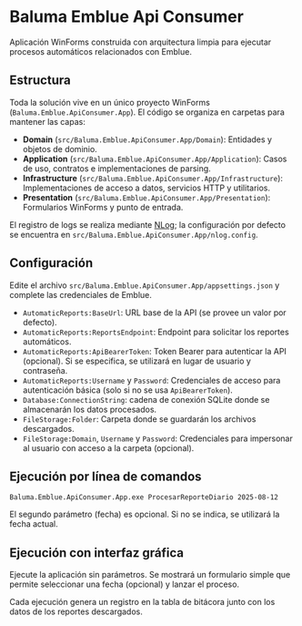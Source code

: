 # Baluma Emblue Api Consumer

Aplicación WinForms construida con arquitectura limpia para ejecutar procesos automáticos relacionados con Emblue.

## Estructura

Toda la solución vive en un único proyecto WinForms (`Baluma.Emblue.ApiConsumer.App`). El código se organiza en carpetas para mantener las capas:

- **Domain** (`src/Baluma.Emblue.ApiConsumer.App/Domain`): Entidades y objetos de dominio.
- **Application** (`src/Baluma.Emblue.ApiConsumer.App/Application`): Casos de uso, contratos e implementaciones de parsing.
- **Infrastructure** (`src/Baluma.Emblue.ApiConsumer.App/Infrastructure`): Implementaciones de acceso a datos, servicios HTTP y utilitarios.
- **Presentation** (`src/Baluma.Emblue.ApiConsumer.App/Presentation`): Formularios WinForms y punto de entrada.

El registro de logs se realiza mediante [NLog](https://nlog-project.org/); la configuración por defecto se encuentra en `src/Baluma.Emblue.ApiConsumer.App/nlog.config`.

## Configuración

Edite el archivo `src/Baluma.Emblue.ApiConsumer.App/appsettings.json` y complete las credenciales de Emblue.

- `AutomaticReports:BaseUrl`: URL base de la API (se provee un valor por defecto).
- `AutomaticReports:ReportsEndpoint`: Endpoint para solicitar los reportes automáticos.
- `AutomaticReports:ApiBearerToken`: Token Bearer para autenticar la API (opcional). Si se especifica, se utilizará en lugar de usuario y contraseña.
- `AutomaticReports:Username` y `Password`: Credenciales de acceso para autenticación básica (solo si no se usa `ApiBearerToken`).
- `Database:ConnectionString`: cadena de conexión SQLite donde se almacenarán los datos procesados.
- `FileStorage:Folder`: Carpeta donde se guardarán los archivos descargados.
- `FileStorage:Domain`, `Username` y `Password`: Credenciales para impersonar al usuario con acceso a la carpeta (opcional).

## Ejecución por línea de comandos

```
Baluma.Emblue.ApiConsumer.App.exe ProcesarReporteDiario 2025-08-12
```

El segundo parámetro (fecha) es opcional. Si no se indica, se utilizará la fecha actual.

## Ejecución con interfaz gráfica

Ejecute la aplicación sin parámetros. Se mostrará un formulario simple que permite seleccionar una fecha (opcional) y lanzar el proceso.

Cada ejecución genera un registro en la tabla de bitácora junto con los datos de los reportes descargados.

